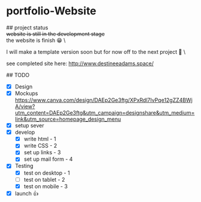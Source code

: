 # portfolio-Website



\## project status \
 ~~website is still in the development stage~~ \
 the website is finish :grin: \

 I will make a template version soon but for now off to the next project :runner: \

 see completed site here: 
http://www.destineeadams.space/ 

\## TODO

- [x] Design
- [x] Mockups https://www.canva.com/design/DAEp2Ge3ftg/XPxRdl7IvPqe12gZZ4BWjA/view?utm_content=DAEp2Ge3ftg&utm_campaign=designshare&utm_medium=link&utm_source=homepage_design_menu
- [x] setup sever
- [x] develop
   - [X] write html - 1
   - [X] write CSS - 2
   - [X] set up links - 3
   - [X] set up mail form - 4
- [x] Testing
    - [X] test on desktop - 1
    - [ ] test on tablet  - 2
    - [X] test on mobile  - 3
- [x] launch :thumbsup:
